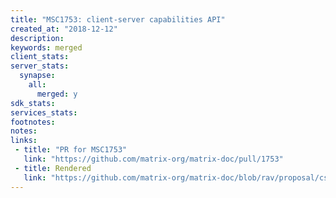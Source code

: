 ```yaml
---
title: "MSC1753: client-server capabilities API"
created_at: "2018-12-12"
description:
keywords: merged
client_stats:
server_stats:
  synapse:
    all:
      merged: y
sdk_stats:
services_stats:
footnotes:
notes:
links:
 - title: "PR for MSC1753"
   link: "https://github.com/matrix-org/matrix-doc/pull/1753"
 - title: Rendered
   link: "https://github.com/matrix-org/matrix-doc/blob/rav/proposal/cs_capabilities/proposals/1753-capabilities.md"
---
```

